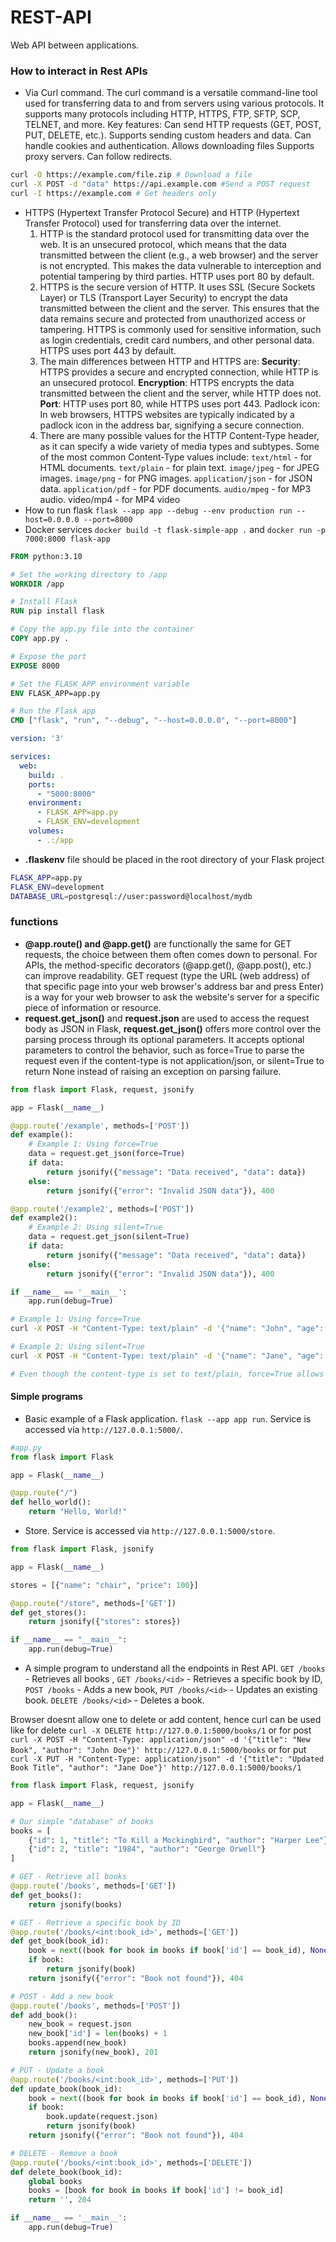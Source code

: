 # REST-API 

Web API between applications. 

### How to interact in Rest APIs
* Via Curl command. The curl command is a versatile command-line tool used for transferring data to and from servers using various protocols.  It supports many protocols including HTTP, HTTPS, FTP, SFTP, SCP, TELNET, and more. Key features: Can send HTTP requests (GET, POST, PUT, DELETE, etc.). Supports sending custom headers and data. Can handle cookies and authentication. Allows downloading files Supports proxy servers. Can follow redirects.
```bash
curl -O https://example.com/file.zip # Download a file
curl -X POST -d "data" https://api.example.com #Send a POST request
curl -I https://example.com # Get headers only
```
* HTTPS (Hypertext Transfer Protocol Secure) and HTTP (Hypertext Transfer Protocol) used for transferring data over the internet.
  1.  HTTP is the standard protocol used for transmitting data over the web. It is an unsecured protocol, which means that the data transmitted between the client (e.g., a web browser) and the server is not encrypted. This makes the data vulnerable to interception and potential tampering by third parties. HTTP uses port 80 by default. 
  2.   HTTPS is the secure version of HTTP. It uses SSL (Secure Sockets Layer) or TLS (Transport Layer Security) to encrypt the data transmitted between the client and the server. This ensures that the data remains secure and protected from unauthorized access or tampering. HTTPS is commonly used for sensitive information, such as login credentials, credit card numbers, and other personal data. HTTPS uses port 443 by default.
  3. The main differences between HTTP and HTTPS are: **Security**: HTTPS provides a secure and encrypted connection, while HTTP is an unsecured protocol. **Encryption**: HTTPS encrypts the data transmitted between the client and the server, while HTTP does not. **Port**: HTTP uses port 80, while HTTPS uses port 443. Padlock icon: In web browsers, HTTPS websites are typically indicated by a padlock icon in the address bar, signifying a secure connection.
  4. There are many possible values for the HTTP Content-Type header, as it can specify a wide variety of media types and subtypes. Some of the most common Content-Type values include: `text/html` - for HTML documents. `text/plain` - for plain text. `image/jpeg` - for JPEG images. `image/png` - for PNG images. `application/json` - for JSON data. `application/pdf` - for PDF documents. `audio/mpeg` - for MP3 audio. video/mp4 - for MP4 video
*  How to run flask `flask --app app --debug --env production run --host=0.0.0.0 --port=8000`
*  Docker services `docker build -t flask-simple-app .` and `docker run -p 7000:8000 flask-app`
```Dockerfile
FROM python:3.10

# Set the working directory to /app
WORKDIR /app

# Install Flask
RUN pip install flask

# Copy the app.py file into the container
COPY app.py .

# Expose the port
EXPOSE 8000

# Set the FLASK_APP environment variable
ENV FLASK_APP=app.py

# Run the Flask app
CMD ["flask", "run", "--debug", "--host=0.0.0.0", "--port=8000"]
```
```yaml
version: '3'

services:
  web:
    build: .
    ports:
      - "5000:8000"
    environment:
      - FLASK_APP=app.py
      - FLASK_ENV=development
    volumes:
      - .:/app
```
* **.flaskenv** file should be placed in the root directory of your Flask project
```bash
FLASK_APP=app.py
FLASK_ENV=development
DATABASE_URL=postgresql://user:password@localhost/mydb
``` 




### functions
* **@app.route() and @app.get()** are functionally the same for GET requests, the choice between them often comes down to personal. For APIs, the method-specific decorators (@app.get(), @app.post(), etc.) can improve readability. GET request (type the URL (web address) of that specific page into your web browser's address bar and press Enter) is a way for your web browser to ask the website's server for a specific piece of information or resource.
* **request.get_json()**  and **request.json** are used to access the request body as JSON in Flask, **request.get_json()** offers more control over the parsing process through its optional parameters. It accepts optional parameters to control the behavior, such as force=True to parse the request even if the content-type is not application/json, or silent=True to return None instead of raising an exception on parsing failure.
```python
from flask import Flask, request, jsonify

app = Flask(__name__)

@app.route('/example', methods=['POST'])
def example():
    # Example 1: Using force=True
    data = request.get_json(force=True)
    if data:
        return jsonify({"message": "Data received", "data": data})
    else:
        return jsonify({"error": "Invalid JSON data"}), 400

@app.route('/example2', methods=['POST'])
def example2():
    # Example 2: Using silent=True
    data = request.get_json(silent=True)
    if data:
        return jsonify({"message": "Data received", "data": data})
    else:
        return jsonify({"error": "Invalid JSON data"}), 400

if __name__ == '__main__':
    app.run(debug=True)
```
```bash
# Example 1: Using force=True
curl -X POST -H "Content-Type: text/plain" -d '{"name": "John", "age": 30}' http://localhost:5000/example

# Example 2: Using silent=True
curl -X POST -H "Content-Type: text/plain" -d '{"name": "Jane", "age": 25}' http://localhost:5000/example2

# Even though the content-type is set to text/plain, force=True allows Flask to parse the request body as JSON. In the second example, silent=True prevents Flask from raising an exception if the parsing fails
```


#### Simple programs
* Basic example of a Flask application. `flask --app app run`. Service is accessed via `http://127.0.0.1:5000/`.
```python
#app.py
from flask import Flask

app = Flask(__name__)

@app.route("/")
def hello_world():
    return "Hello, World!"
```
* Store. Service is accessed via `http://127.0.0.1:5000/store`. 
```python
from flask import Flask, jsonify

app = Flask(__name__)

stores = [{"name": "chair", "price": 100}]

@app.route("/store", methods=['GET'])
def get_stores():
    return jsonify({"stores": stores})

if __name__ == "__main__":
    app.run(debug=True)
``` 
* A simple program to understand all the endpoints in Rest API. `GET /books` - Retrieves all books , `GET /books/<id>` - Retrieves a specific book by ID, `POST /books` - Adds a new book, `PUT /books/<id>` - Updates an existing book. `DELETE /books/<id>` - Deletes a book.

Browser doesnt allow one to delete or add content, hence curl can be used like for delete `curl -X DELETE http://127.0.0.1:5000/books/1` or for post `curl -X POST -H "Content-Type: application/json" -d '{"title": "New Book", "author": "John Doe"}' http://127.0.0.1:5000/books` or for put `curl -X PUT -H "Content-Type: application/json" -d '{"title": "Updated Book Title", "author": "Jane Doe"}' http://127.0.0.1:5000/books/1`
```python
from flask import Flask, request, jsonify

app = Flask(__name__)

# Our simple "database" of books
books = [
    {"id": 1, "title": "To Kill a Mockingbird", "author": "Harper Lee"},
    {"id": 2, "title": "1984", "author": "George Orwell"}
]

# GET - Retrieve all books
@app.route('/books', methods=['GET'])
def get_books():
    return jsonify(books)

# GET - Retrieve a specific book by ID
@app.route('/books/<int:book_id>', methods=['GET'])
def get_book(book_id):
    book = next((book for book in books if book['id'] == book_id), None)
    if book:
        return jsonify(book)
    return jsonify({"error": "Book not found"}), 404

# POST - Add a new book
@app.route('/books', methods=['POST'])
def add_book():
    new_book = request.json
    new_book['id'] = len(books) + 1
    books.append(new_book)
    return jsonify(new_book), 201

# PUT - Update a book
@app.route('/books/<int:book_id>', methods=['PUT'])
def update_book(book_id):
    book = next((book for book in books if book['id'] == book_id), None)
    if book:
        book.update(request.json)
        return jsonify(book)
    return jsonify({"error": "Book not found"}), 404

# DELETE - Remove a book
@app.route('/books/<int:book_id>', methods=['DELETE'])
def delete_book(book_id):
    global books
    books = [book for book in books if book['id'] != book_id]
    return '', 204

if __name__ == '__main__':
    app.run(debug=True)
```


